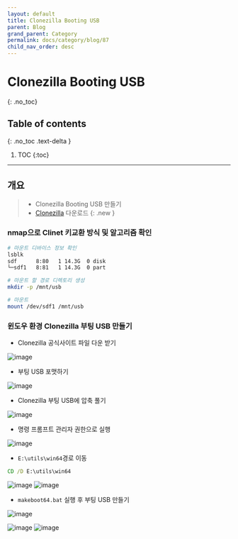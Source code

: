 ```yaml
---
layout: default
title: Clonezilla Booting USB
parent: Blog
grand_parent: Category
permalink: docs/category/blog/87
child_nav_order: desc
---
```

# Clonezilla Booting USB
{: .no_toc}

## Table of contents
{: .no_toc .text-delta }

1. TOC
{:toc}

---
## 개요

> - Clonezilla Booting USB 만들기
> - [Clonezilla](https://clonezilla.org/downloads/download.php?branch=stable) 다운로드
{: .new }

### nmap으로 Clinet 키교환 방식 및 알고리즘 확인

```bash
# 마운트 디바이스 정보 확인
lsblk
sdf      8:80   1 14.3G  0 disk
└─sdf1   8:81   1 14.3G  0 part

# 마운트 할 경로 디렉토리 생성
mkdir -p /mnt/usb

# 마운트
mount /dev/sdf1 /mnt/usb
```

### 윈도우 환경 Clonezilla 부팅 USB 만들기

- Clonezilla 공식사이트 파일 다운 받기
  
![image](https://github.com/heaths2/heaths2.github.io/assets/36792594/ce07e23f-d30d-4138-9735-956fcfb23c8e)

- 부팅 USB 포맷하기

![image](https://github.com/heaths2/heaths2.github.io/assets/36792594/67f1cef1-1ff1-4974-8130-63f580a449ac)

- Clonezilla 부팅 USB에 압축 풀기

![image](https://github.com/heaths2/heaths2.github.io/assets/36792594/1db35cb0-1b00-486e-aedd-09d5e8770bce)

- 명령 프롬프트 관리자 권한으로 실행

![image](https://github.com/heaths2/heaths2.github.io/assets/36792594/3e1e8048-a2e4-47bd-bc5a-dca4e8270b64)

- `E:\utils\win64`경로 이동

```cmd
CD /D E:\utils\win64
```

![image](https://github.com/heaths2/heaths2.github.io/assets/36792594/d9c147e8-e361-41cc-a42d-1915f15943e7)
![image](https://github.com/heaths2/heaths2.github.io/assets/36792594/ec36de89-2a71-4d5e-9f8f-a8eaecf7152c)

- `makeboot64.bat` 실행 후 부팅 USB 만들기

![image](https://github.com/heaths2/heaths2.github.io/assets/36792594/25fc4505-3166-458e-856b-e595e87ae48a)



![image](https://github.com/heaths2/heaths2.github.io/assets/36792594/1132578b-4a39-4b0e-a713-82b3ad457204)
![image](https://github.com/heaths2/heaths2.github.io/assets/36792594/c51bcf0b-862a-437a-9a04-69ddccc0fae5)
